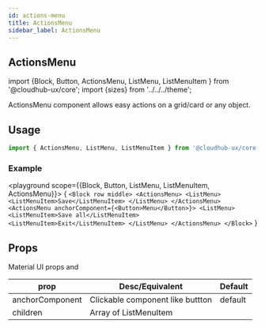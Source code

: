 ```yaml
---
id: actions-menu
title: ActionsMenu
sidebar_label: ActionsMenu
---
```


## ActionsMenu

import {Block, Button, ActionsMenu, ListMenu, ListMenuItem } from '@cloudhub-ux/core';
import {sizes} from '../../../theme';

ActionsMenu component allows easy actions on a grid/card or any object.

## Usage

```js
import { ActionsMenu, ListMenu, ListMenuItem } from '@cloudhub-ux/core';
```

### Example

<playground scope={{Block, Button, ListMenu, ListMenuItem, ActionsMenu}}>
{
`<Block row middle> <ActionsMenu> <ListMenu> <ListMenuItem>Save</ListMenuItem> </ListMenu> </ActionsMenu> <ActionsMenu anchorComponent={<Button>Menu</Button>}> <ListMenu> <ListMenuItem>Save all</ListMenuItem> <ListMenuItem>Exit</ListMenuItem> </ListMenu> </ActionsMenu> </Block>`
}
</playground>

## Props

Material UI props and

<Block>
    <table>
        <thead>
            <tr><th>prop</th><th>Desc/Equivalent</th><th>Default</th></tr>
        </thead>
        <tbody>
            <tr><td>anchorComponent</td><td>Clickable component like buttton</td><td>default</td></tr>
            <tr><td>children</td><td>Array  of ListMenuItem </td><td></td></tr>
        </tbody>
    </table>
</Block>
